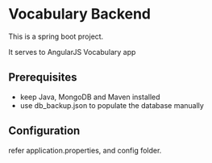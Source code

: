 # Vocabulary Backend

This is a spring boot project.

It serves to AngularJS Vocabulary app

## Prerequisites

- keep Java, MongoDB and Maven installed
- use db_backup.json to populate the database manually

## Configuration

refer application.properties, and config folder.
